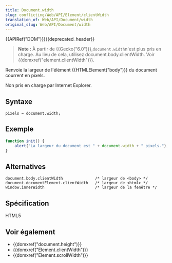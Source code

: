 ```yaml
---
title: Document.width
slug: conflicting/Web/API/Element/clientWidth
translation_of: Web/API/Document/width
original_slug: Web/API/Document/width
---
```

{{APIRef("DOM")}}{{deprecated_header}}

> **Note :** À partir de {{Gecko("6.0")}},` document.width `n'est plus pris en charge. Au lieu de cela, utilisez document.body.clientWidth. Voir {{domxref("element.clientWidth")}}.

Renvoie la largeur de l'élément {{HTMLElement("body")}} du document courrent en pixels.

Non pris en charge par Internet Explorer.

## Syntaxe

    pixels = document.width;

## Exemple

```js
function init() {
    alert("La largeur du document est " + document.width + " pixels.");
}
```

## Alternatives

    document.body.clientWidth              /* largeur de <body> */
    document.documentElement.clientWidth   /* largeur de <html> */
    window.innerWidth                      /* largeur de la fenêtre */

## Spécification

HTML5

## Voir également

- {{domxref("document.height")}}
- {{domxref("Element.clientWidth")}}
- {{domxref("Element.scrollWidth")}}
